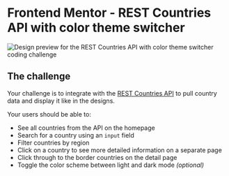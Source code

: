 # Frontend Mentor - REST Countries API with color theme switcher

![Design preview for the REST Countries API with color theme switcher coding challenge](https://www.frontendmentor.io/challenges/rest-countries-api-with-color-theme-switcher-5cacc469fec04111f7b848ca)

## The challenge

Your challenge is to integrate with the [REST Countries API](https://restcountries.eu) to pull country data and display it like in the designs.

Your users should be able to:

- See all countries from the API on the homepage
- Search for a country using an `input` field
- Filter countries by region
- Click on a country to see more detailed information on a separate page
- Click through to the border countries on the detail page
- Toggle the color scheme between light and dark mode *(optional)*
